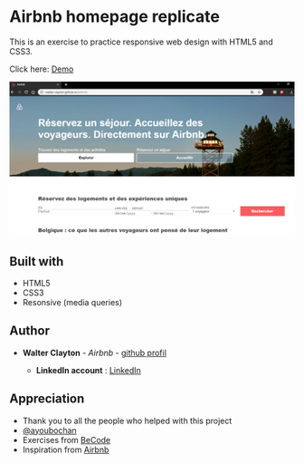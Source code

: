 # Airbnb homepage replicate

This is an exercise to practice responsive web design with HTML5 and CSS3.

Click here: [Demo](https://walter-clayton.github.io/airbnb/)

![](./images/demo.png)


## Built with

* HTML5
* CSS3
* Resonsive (media queries)

## Author

* **Walter Clayton** - *Airbnb* - [github profil](https://github.com/votreProfil)

    * **LinkedIn account** : [LinkedIn](https://www.linkedin.com/in/walter-clayton-2b50b4191/)

## Appreciation

* Thank you to all the people who helped with this project
* [@ayoubochan](https://github.com/ayoubochan)
* Exercises from [BeCode](https://www.becode.org)
* Inspiration from [Airbnb](https://www.airbnb.com)


